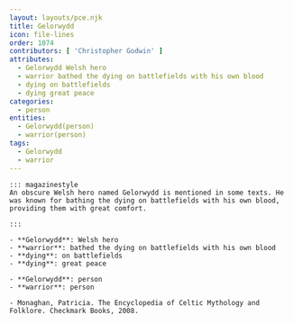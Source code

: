 ```yaml
---
layout: layouts/pce.njk
title: Gelorwydd
icon: file-lines
order: 1074
contributors: [ 'Christopher Godwin' ]
attributes:
  - Gelorwydd Welsh hero
  - warrior bathed the dying on battlefields with his own blood
  - dying on battlefields
  - dying great peace
categories:
  - person
entities:
  - Gelorwydd(person)
  - warrior(person)
tags:
  - Gelorwydd
  - warrior
---
```

``` tab [group1:Info]
::: magazinestyle
An obscure Welsh hero named Gelorwydd is mentioned in some texts. He was known for bathing the dying on battlefields with his own blood, providing them with great comfort.

:::
```
``` tab [group1:Attributes]
- **Gelorwydd**: Welsh hero
- **warrior**: bathed the dying on battlefields with his own blood
- **dying**: on battlefields
- **dying**: great peace
```
``` tab [group1:Entities]
- **Gelorwydd**: person
- **warrior**: person
```
``` tab [group1:Sources]
- Monaghan, Patricia. The Encyclopedia of Celtic Mythology and Folklore. Checkmark Books, 2008.
```

